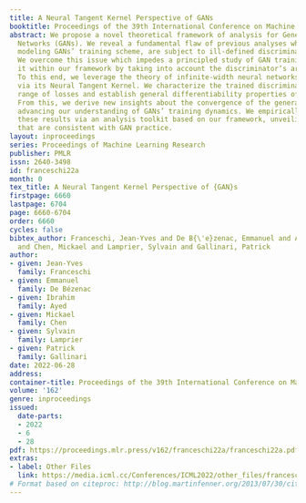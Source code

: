 ```yaml
---
title: A Neural Tangent Kernel Perspective of GANs
booktitle: Proceedings of the 39th International Conference on Machine Learning
abstract: We propose a novel theoretical framework of analysis for Generative Adversarial
  Networks (GANs). We reveal a fundamental flaw of previous analyses which, by incorrectly
  modeling GANs’ training scheme, are subject to ill-defined discriminator gradients.
  We overcome this issue which impedes a principled study of GAN training, solving
  it within our framework by taking into account the discriminator’s architecture.
  To this end, we leverage the theory of infinite-width neural networks for the discriminator
  via its Neural Tangent Kernel. We characterize the trained discriminator for a wide
  range of losses and establish general differentiability properties of the network.
  From this, we derive new insights about the convergence of the generated distribution,
  advancing our understanding of GANs’ training dynamics. We empirically corroborate
  these results via an analysis toolkit based on our framework, unveiling intuitions
  that are consistent with GAN practice.
layout: inproceedings
series: Proceedings of Machine Learning Research
publisher: PMLR
issn: 2640-3498
id: franceschi22a
month: 0
tex_title: A Neural Tangent Kernel Perspective of {GAN}s
firstpage: 6660
lastpage: 6704
page: 6660-6704
order: 6660
cycles: false
bibtex_author: Franceschi, Jean-Yves and De B{\'e}zenac, Emmanuel and Ayed, Ibrahim
  and Chen, Mickael and Lamprier, Sylvain and Gallinari, Patrick
author:
- given: Jean-Yves
  family: Franceschi
- given: Emmanuel
  family: De Bézenac
- given: Ibrahim
  family: Ayed
- given: Mickael
  family: Chen
- given: Sylvain
  family: Lamprier
- given: Patrick
  family: Gallinari
date: 2022-06-28
address:
container-title: Proceedings of the 39th International Conference on Machine Learning
volume: '162'
genre: inproceedings
issued:
  date-parts:
  - 2022
  - 6
  - 28
pdf: https://proceedings.mlr.press/v162/franceschi22a/franceschi22a.pdf
extras:
- label: Other Files
  link: https://media.icml.cc/Conferences/ICML2022/other_files/franceschi22a-supp.zip
# Format based on citeproc: http://blog.martinfenner.org/2013/07/30/citeproc-yaml-for-bibliographies/
---
```

